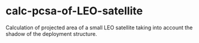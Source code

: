 # calc-pcsa-of-LEO-satellite
Calculation of projected area of a small LEO satellite taking into account the shadow of the deployment structure.
